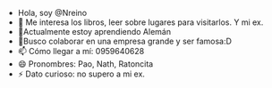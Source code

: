 - Hola, soy @Nreino
- 👀 Me interesa los libros, leer sobre lugares para visitarlos. Y mi ex.
- 🌱Actualmente estoy aprendiendo Alemán
- 💞️Busco colaborar en una empresa grande y ser famosa:D
- 📫 Cómo llegar a mí: 0959640628
- 😄 Pronombres: Pao, Nath, Ratoncita
- ⚡ Dato curioso: no supero a mi ex.

